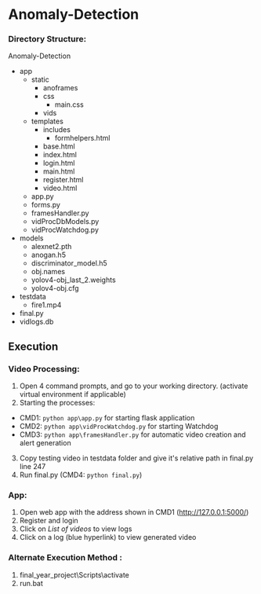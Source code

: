 ﻿# Anomaly-Detection

### Directory Structure:

Anomaly-Detection
- app
  - static
    - anoframes
    - css
      - main.css
    - vids
  - templates
    - includes
      - formhelpers.html
    - base.html
    - index.html
    - login.html
    - main.html
    - register.html
    - video.html
  - app.py
  - forms.py
  - framesHandler.py
  - vidProcDbModels.py
  - vidProcWatchdog.py
- models
  - alexnet2.pth
  - anogan.h5
  - discriminator_model.h5
  - obj.names
  - yolov4-obj_last_2.weights
  - yolov4-obj.cfg
- testdata
  - fire1.mp4
- final.py
- vidlogs.db


## Execution

### Video Processing:

1. Open 4 command prompts, and go to your working directory. (activate virtual environment if applicable)
2. Starting the processes:
  - CMD1: ```python app\app.py``` for starting flask application
  - CMD2: ```python app\vidProcWatchdog.py``` for starting Watchdog
  - CMD3: ```python app\framesHandler.py``` for automatic video creation and alert generation
3. Copy testing video in testdata folder and give it's relative path in final.py line 247
4. Run final.py (CMD4: ```python final.py```)

### App:

1. Open web app with the address shown in CMD1 (http://127.0.0.1:5000/)
2. Register and login
3. Click on _List of videos_ to view logs
4. Click on a log (blue hyperlink) to view generated video

### Alternate Execution Method :
1. final_year_project\Scripts\activate
2. run.bat
